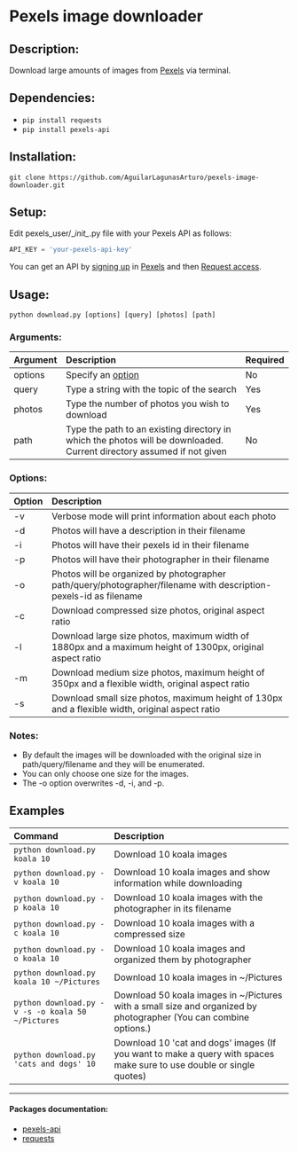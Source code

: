 # Pexels image downloader

## Description:
Download large amounts of images from [Pexels][0] via terminal.  

## Dependencies:
- `pip install requests`  
- `pip install pexels-api`  

## Installation:
`git clone https://github.com/AguilarLagunasArturo/pexels-image-downloader.git`

## Setup:
Edit pexels_user/\__init\__.py file with your Pexels API as follows:
```python
API_KEY = 'your-pexels-api-key'
```
You can get an API by [signing up][2] in [Pexels][0] and then [Request access][1].

## Usage:
`python download.py [options] [query] [photos] [path]`

### Arguments:
|Argument|Description|Required|
|:-|:-|:-|
|options|Specify an [option][5]|No|
|query|Type a string with the topic of the search|Yes|
|photos|Type the number of photos you wish to download|Yes|
|path|Type the path to an existing directory in which the photos will be downloaded. Current directory assumed if not given|No|

### Options:
|Option|Description|
|:-|:-|
|-v|Verbose mode will print information about each photo|
|-d|Photos will have a description in their filename|
|-i|Photos will have their pexels id in their filename|
|-p|Photos will have their photographer in their filename|
|-o|Photos will be organized by photographer path/query/photographer/filename with description-pexels-id as filename|
|-c|Download compressed size photos, original aspect ratio|
|-l|Download large size photos, maximum width of 1880px and a maximum height of 1300px, original aspect ratio|
|-m|Download medium size photos, maximum height of 350px and a flexible width, original aspect ratio|
|-s|Download small size photos, maximum height of 130px and a flexible width, original aspect ratio|

### Notes:
- By default the images will be downloaded with the original size in path/query/filename and they will be enumerated.  
- You can only choose one size for the images.
- The -o option overwrites -d, -i, and -p.

## Examples
|Command|Description|
|:-|:-|
|`python download.py koala 10`|Download 10 koala images|
|`python download.py -v koala 10`|Download 10 koala images and show information while downloading|
|`python download.py -p koala 10`|Download 10 koala images with the photographer in its filename|
|`python download.py -c koala 10`|Download 10 koala images with a compressed size|
|`python download.py -o koala 10`|Download 10 koala images and organized them by photographer|
|`python download.py koala 10 ~/Pictures`|Download 10 koala images in ~/Pictures|
|`python download.py -v -s -o koala 50 ~/Pictures`|Download 50 koala images in ~/Pictures with a small size and organized by photographer (You can combine options.)|
|`python download.py 'cats and dogs' 10`|Download 10 'cat and dogs' images (If you want to make a query with spaces make sure to use double or single quotes)|
---
#### Packages documentation:
- [pexels-api][3]
- [requests][4]

[0]: https://www.pexels.com/                            "Pexels: Website"
[1]: https://www.pexels.com/api/                        "Pexels: API website"
[2]: https://www.pexels.com/join/                       "Pexels: Sign up page"
[3]: https://github.com/AguilarLagunasArturo/pexels-api "Source code: pexels-api package"
[4]: https://2.python-requests.org/en/master/           "Documentation: requests package"
[5]: #options                                           "download.py: options"
